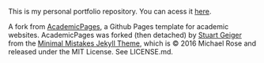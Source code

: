 This is my personal portfolio repository. You can acess it [here](https://gbellei.github.io/).

A fork from [AcademicPages](https://github.com/academicpages/academicpages.github.io), a Github Pages template for academic websites. AcademicPages was forked (then detached) by [Stuart Geiger](https://github.com/staeiou) from the [Minimal Mistakes Jekyll Theme](https://mmistakes.github.io/minimal-mistakes/), which is © 2016 Michael Rose and released under the MIT License. See LICENSE.md.
